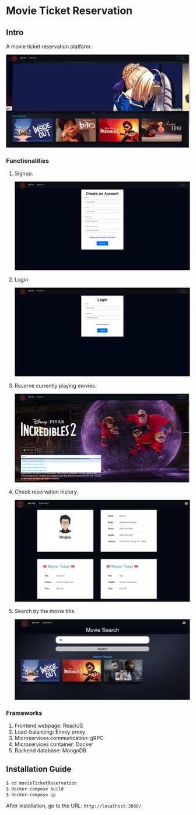 # Movie Ticket Reservation

## Intro

A movie ticket reservation platform.

![](./screenshots/HomePage.png)

### Functionalities

1. Signup.
   
   ![](./screenshots/signup.png)

2. Login
   
   ![](./screenshots/login.png)

3. Reserve currently playing movies.
   
   ![](./screenshots/reserve.png)

4. Check reservation history.
   
   ![](./screenshots/Dashboard.png)

5. Search by the movie title.
   
   ![](./screenshots/Search.png)

### Frameworks

1. Frontend webpage: ReactJS
2. Load-balancing: Envoy proxy
3. Microservices communication: gRPC
4. Microservices container: Docker
5. Backend database: MongoDB

## Installation Guide

```
$ cd movieTicketReservation
$ docker-compose build
$ docker-compose up
```

After installation, go to the URL: `http://localhost:3000/`.
